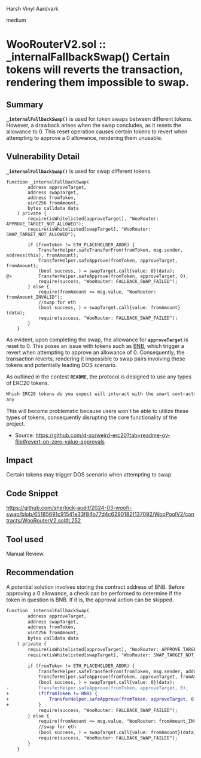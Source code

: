 Harsh Vinyl Aardvark

medium

# WooRouterV2.sol :: _internalFallbackSwap() Certain tokens will reverts the transaction, rendering them impossible to swap.

## Summary
**`_internalFallbackSwap()`** is used for token swaps between different tokens. However, a drawback arises when the swap concludes, as it resets the allowance to 0. This reset operation causes certain tokens to revert when attempting to approve a 0 allowance, rendering them unusable.
## Vulnerability Detail
**`_internalFallbackSwap()`** is used for swap different tokens.
```Solidity
function _internalFallbackSwap(
        address approveTarget,
        address swapTarget,
        address fromToken,
        uint256 fromAmount,
        bytes calldata data
    ) private {
        require(isWhitelisted[approveTarget], "WooRouter: APPROVE_TARGET_NOT_ALLOWED");
        require(isWhitelisted[swapTarget], "WooRouter: SWAP_TARGET_NOT_ALLOWED");

        if (fromToken != ETH_PLACEHOLDER_ADDR) {
            TransferHelper.safeTransferFrom(fromToken, msg.sender, address(this), fromAmount);
            TransferHelper.safeApprove(fromToken, approveTarget, fromAmount);
            (bool success, ) = swapTarget.call{value: 0}(data);
@>          TransferHelper.safeApprove(fromToken, approveTarget, 0);
            require(success, "WooRouter: FALLBACK_SWAP_FAILED");
        } else {
            require(fromAmount <= msg.value, "WooRouter: fromAmount_INVALID");
            //swap for eth
            (bool success, ) = swapTarget.call{value: fromAmount}(data);
            require(success, "WooRouter: FALLBACK_SWAP_FAILED");
        }
    }
```
As evident, upon completing the swap, the allowance for **`approveTarget`** is reset to 0. This poses an issue with tokens such as [BNB](https://etherscan.io/token/0xB8c77482e45F1F44dE1745F52C74426C631bDD52#code#L94), which trigger a revert when attempting to approve an allowance of 0. Consequently, the transaction reverts, rendering it impossible to swap pairs involving these tokens and potentially leading DOS scenario.

As outlined in the contest **`README`**, the protocol is designed to use any types of ERC20 tokens.
```diff
Which ERC20 tokens do you expect will interact with the smart contracts?
any
```
This will become problematic because users won't be able to utilize these types of tokens, consequently disrupting the core functionality of the project.

- Source: https://github.com/d-xo/weird-erc20?tab=readme-ov-file#revert-on-zero-value-approvals
## Impact
Certain tokens may trigger DOS scenario when attempting to swap.
## Code Snippet
https://github.com/sherlock-audit/2024-03-woofi-swap/blob/65185691c91541e33f84b77d4c6290182f137092/WooPoolV2/contracts/WooRouterV2.sol#L252
## Tool used
Manual Review.
## Recommendation
A potential solution involves storing the contract address of BNB. Before approving a 0 allowance, a check can be performed to determine if the token in question is BNB. If it is, the approval action can be skipped.
```diff
function _internalFallbackSwap(
        address approveTarget,
        address swapTarget,
        address fromToken,
        uint256 fromAmount,
        bytes calldata data
    ) private {
        require(isWhitelisted[approveTarget], "WooRouter: APPROVE_TARGET_NOT_ALLOWED");
        require(isWhitelisted[swapTarget], "WooRouter: SWAP_TARGET_NOT_ALLOWED");

        if (fromToken != ETH_PLACEHOLDER_ADDR) {
            TransferHelper.safeTransferFrom(fromToken, msg.sender, address(this), fromAmount);
            TransferHelper.safeApprove(fromToken, approveTarget, fromAmount);
            (bool success, ) = swapTarget.call{value: 0}(data);
-           TransferHelper.safeApprove(fromToken, approveTarget, 0);
+           if(fromToken != BNB) {
+               TransferHelper.safeApprove(fromToken, approveTarget, 0);     
+           }
            require(success, "WooRouter: FALLBACK_SWAP_FAILED");
        } else {
            require(fromAmount <= msg.value, "WooRouter: fromAmount_INVALID");
            //swap for eth
            (bool success, ) = swapTarget.call{value: fromAmount}(data);
            require(success, "WooRouter: FALLBACK_SWAP_FAILED");
        }
    }
```